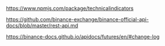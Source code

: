 https://www.npmjs.com/package/technicalindicators

https://github.com/binance-exchange/binance-official-api-docs/blob/master/rest-api.md

https://binance-docs.github.io/apidocs/futures/en/#change-log
